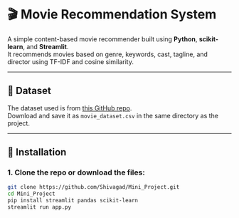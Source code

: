 # 🎬 Movie Recommendation System

A simple content-based movie recommender built using **Python**, **scikit-learn**, and **Streamlit**.  
It recommends movies based on genre, keywords, cast, tagline, and director using TF-IDF and cosine similarity.

---

## 📁 Dataset

The dataset used is from [this GitHub repo](https://github.com/rashida048/Some-NLP-Projects/blob/master/movie_dataset.csv).  
Download and save it as `movie_dataset.csv` in the same directory as the project.

---

## 🧰 Installation

### 1. Clone the repo or download the files:

```bash
git clone https://github.com/Shivagad/Mini_Project.git
cd Mini_Project
pip install streamlit pandas scikit-learn
streamlit run app.py

